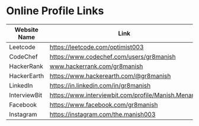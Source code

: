 # Online Profile Links

| Website Name | Link |
| ------ | ------ |
| Leetcode | https://leetcode.com/optimist003 |
| CodeChef | https://www.codechef.com/users/gr8manish |
| HackerRank | www.hackerrank.com/gr8manish |
| HackerEarth | https://www.hackerearth.com/@gr8manish |
| LinkedIn | https://in.linkedin.com/in/gr8manish |
| InterviewBit | https://www.interviewbit.com/profile/Manish.Menaria |
| Facebook | https://www.facebook.com/gr8manish |
| Instagram | https://instagram.com/the.manish003 |
